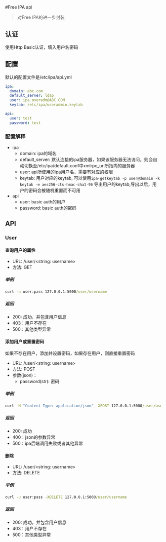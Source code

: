 #Free IPA api

> 对Free IPA的进一步封装


## 认证

使用Http Basic认证，填入用户名密码


## 配置

默认的配置文件是/etc/ipa/api.yml

```yaml
ipa:
  domain: abc.com
  default_server: ldap
  user: ipa.useradm@ABC.COM
  keytab: /etc/ipa/useradmin.keytab

api:
  user: test
  password: test
```

### 配置解释

- ipa
    - domain: ipa的域名
    - default_server: 默认连接的ipa服务器，如果该服务器无法访问，则会自动切换至/etc/ipa/default.conf中xmlrpc_uri所指向的服务器
    - user: api所使用的ipa用户名，需要有对应的权限
    - keytab: 用户对应的keytab, 可以使用`ipa-getkeytab -p user@domain -k keytab -e aes256-cts-hmac-sha1-96`
导出用户的keytab,导出以后，用户的密码会被随机重置而不可用
- api
    - user: basic auth的用户
    - password: basic auth的密码



## API

### User

#### 查询用户的属性

- URL: /user/<string: username>
- 方法: GET

##### 举例

```cmd
curl -u user:pass 127.0.0.1:5000/user/username
```

##### 返回

- 200: 成功，并包含用户信息
- 403：用户不存在
- 500：其他类型异常

#### 添加用户或重置密码

如果不存在用户，添加并设置密码，如果存在用户，则直接重置密码

- URL: /user/<string: username>
- 方法: POST
- 参数(json)：
    - password(str): 密码

##### 举例

```cmd
curl -H "Content-Type: application/json" -XPOST 127.0.0.1:5000/user/username --data '{"password":"12345678"}'
```

##### 返回

- 200: 成功
- 400：json的参数异常
- 500：ipa后端调用失败或者其他异常

#### 删除

- URL: /user/<string: username>
- 方法: DELETE

##### 举例

```cmd
curl -u user:pass -XDELETE 127.0.0.1:5000/user/username
```

##### 返回

- 200: 成功，并包含用户信息
- 403：用户不存在
- 500：其他类型异常
